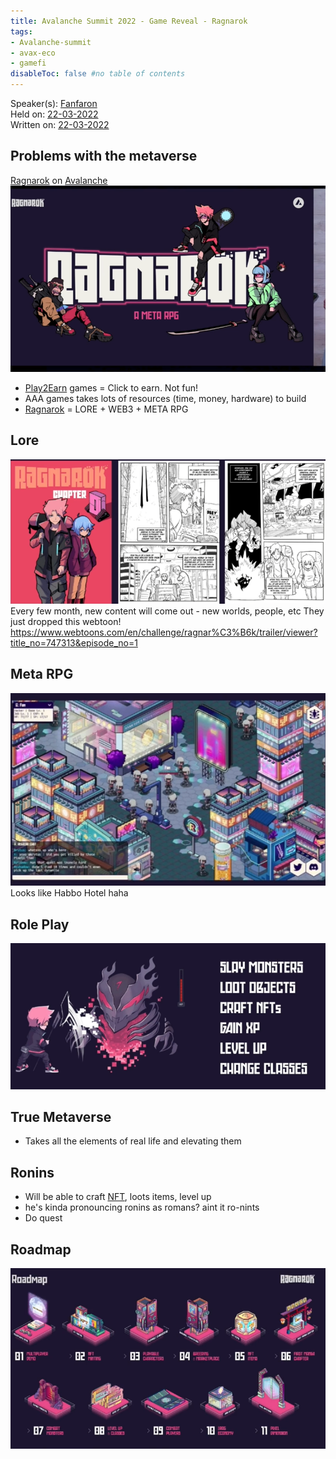 ```yaml
---
title: Avalanche Summit 2022 - Game Reveal - Ragnarok
tags:
- Avalanche-summit
- avax-eco
- gamefi
disableToc: false #no table of contents
---
```


Speaker(s): [Fanfaron](notes/Fanfaron.md)    
Held on: [22-03-2022](notes/22-03-2022.md)   
Written on: [22-03-2022](notes/22-03-2022.md)   

## Problems with the metaverse
[Ragnarok](notes/Ragnarok.md) on [Avalanche](notes/Avalanche.md)
![](notes/images/Pasted%20image%2020220323225259.png) 
- [Play2Earn](notes/Play2Earn.md) games = Click to earn. Not fun!
- AAA games takes lots of resources (time, money, hardware) to build
- [Ragnarok](notes/Ragnarok.md) = LORE + WEB3 + META RPG

## Lore
![](notes/images/Pasted%20image%2020220323225650.png)
Every few month, new content will come out - new worlds, people, etc
They just dropped this webtoon!
https://www.webtoons.com/en/challenge/ragnar%C3%B6k/trailer/viewer?title_no=747313&episode_no=1

## Meta RPG
![](notes/images/Pasted%20image%2020220323225900.png)
Looks like Habbo Hotel haha

## Role Play
![](notes/images/Pasted%20image%2020220323225929.png)
## True Metaverse
- Takes all the elements of real life and elevating them

## Ronins
- Will be able to craft [NFT](notes/NFT.md), loots items, level up
- he's kinda pronouncing ronins as romans? aint it ro-nints
- Do quest

## Roadmap
![](notes/images/Pasted%20image%2020220323230433.png)
